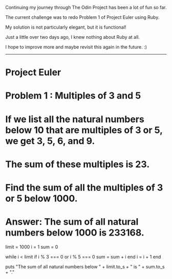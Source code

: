 Continuing my journey through The Odin Project has been a lot of fun so far.

The current challenge was to redo Problem 1 of Project Euler using Ruby.

My solution is not particularly elegant, but it is functional! 

Just a little over two days ago, I knew nothing about Ruby at all.

I hope to improve more and maybe revisit this again in the future. :)

----------------------------------------------------------------------
# Project Euler
# Problem 1 : Multiples of 3 and 5

# If we list all the natural numbers below 10 that are multiples of 3 or 5, we get 3, 5, 6, and 9.
# The sum of these multiples is 23.

# Find the sum of all the multiples of 3 or 5 below 1000.

# Answer: The sum of all natural numbers below 1000 is 233168.

limit = 1000
i = 1
sum = 0

  while i < limit
    if i % 3 === 0 or i % 5 === 0
      sum = sum + i
    end
    i = i + 1
   end

puts "The sum of all natural numbers below " + limit.to_s + " is " + sum.to_s + "."
